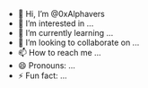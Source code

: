 - 👋 Hi, I’m @0xAlphavers
- 👀 I’m interested in ...
- 🌱 I’m currently learning ...
- 💞️ I’m looking to collaborate on ...
- 📫 How to reach me ...
- 😄 Pronouns: ...
- ⚡ Fun fact: ...

<!---
0xAlphavers/0xAlphavers is a ✨ special ✨ repository because its `README.md` (this file) appears on your GitHub profile.
You can click the Preview link to take a look at your changes.
--->
